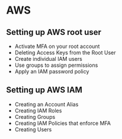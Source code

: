 # AWS

## Setting up AWS root user

* Activate MFA on your root account
* Deleting Access Keys from the Root User
* Create individual IAM users
* Use groups to assign permissions
* Apply an IAM password policy

## Setting up AWS IAM

* Creating an Account Alias
* Creating IAM Roles
* Creating Groups
* Creating IAM Policies that enforce MFA
* Creating Users
